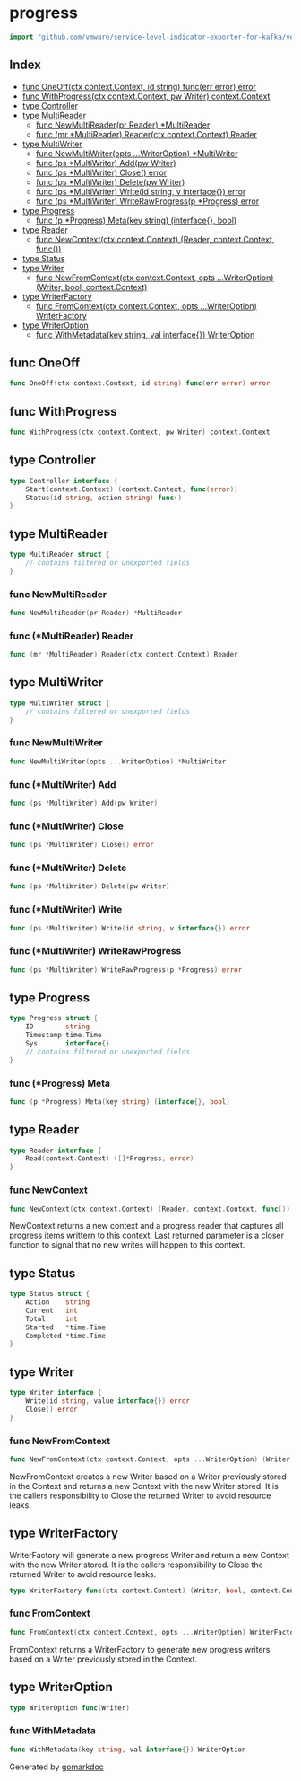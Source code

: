 <!-- Code generated by gomarkdoc. DO NOT EDIT -->

# progress

```go
import "github.com/vmware/service-level-indicator-exporter-for-kafka/vendor/github.com/moby/buildkit/util/progress"
```

## Index

- [func OneOff(ctx context.Context, id string) func(err error) error](<#func-oneoff>)
- [func WithProgress(ctx context.Context, pw Writer) context.Context](<#func-withprogress>)
- [type Controller](<#type-controller>)
- [type MultiReader](<#type-multireader>)
  - [func NewMultiReader(pr Reader) *MultiReader](<#func-newmultireader>)
  - [func (mr *MultiReader) Reader(ctx context.Context) Reader](<#func-multireader-reader>)
- [type MultiWriter](<#type-multiwriter>)
  - [func NewMultiWriter(opts ...WriterOption) *MultiWriter](<#func-newmultiwriter>)
  - [func (ps *MultiWriter) Add(pw Writer)](<#func-multiwriter-add>)
  - [func (ps *MultiWriter) Close() error](<#func-multiwriter-close>)
  - [func (ps *MultiWriter) Delete(pw Writer)](<#func-multiwriter-delete>)
  - [func (ps *MultiWriter) Write(id string, v interface{}) error](<#func-multiwriter-write>)
  - [func (ps *MultiWriter) WriteRawProgress(p *Progress) error](<#func-multiwriter-writerawprogress>)
- [type Progress](<#type-progress>)
  - [func (p *Progress) Meta(key string) (interface{}, bool)](<#func-progress-meta>)
- [type Reader](<#type-reader>)
  - [func NewContext(ctx context.Context) (Reader, context.Context, func())](<#func-newcontext>)
- [type Status](<#type-status>)
- [type Writer](<#type-writer>)
  - [func NewFromContext(ctx context.Context, opts ...WriterOption) (Writer, bool, context.Context)](<#func-newfromcontext>)
- [type WriterFactory](<#type-writerfactory>)
  - [func FromContext(ctx context.Context, opts ...WriterOption) WriterFactory](<#func-fromcontext>)
- [type WriterOption](<#type-writeroption>)
  - [func WithMetadata(key string, val interface{}) WriterOption](<#func-withmetadata>)


## func OneOff

```go
func OneOff(ctx context.Context, id string) func(err error) error
```

## func WithProgress

```go
func WithProgress(ctx context.Context, pw Writer) context.Context
```

## type Controller

```go
type Controller interface {
    Start(context.Context) (context.Context, func(error))
    Status(id string, action string) func()
}
```

## type MultiReader

```go
type MultiReader struct {
    // contains filtered or unexported fields
}
```

### func NewMultiReader

```go
func NewMultiReader(pr Reader) *MultiReader
```

### func \(\*MultiReader\) Reader

```go
func (mr *MultiReader) Reader(ctx context.Context) Reader
```

## type MultiWriter

```go
type MultiWriter struct {
    // contains filtered or unexported fields
}
```

### func NewMultiWriter

```go
func NewMultiWriter(opts ...WriterOption) *MultiWriter
```

### func \(\*MultiWriter\) Add

```go
func (ps *MultiWriter) Add(pw Writer)
```

### func \(\*MultiWriter\) Close

```go
func (ps *MultiWriter) Close() error
```

### func \(\*MultiWriter\) Delete

```go
func (ps *MultiWriter) Delete(pw Writer)
```

### func \(\*MultiWriter\) Write

```go
func (ps *MultiWriter) Write(id string, v interface{}) error
```

### func \(\*MultiWriter\) WriteRawProgress

```go
func (ps *MultiWriter) WriteRawProgress(p *Progress) error
```

## type Progress

```go
type Progress struct {
    ID        string
    Timestamp time.Time
    Sys       interface{}
    // contains filtered or unexported fields
}
```

### func \(\*Progress\) Meta

```go
func (p *Progress) Meta(key string) (interface{}, bool)
```

## type Reader

```go
type Reader interface {
    Read(context.Context) ([]*Progress, error)
}
```

### func NewContext

```go
func NewContext(ctx context.Context) (Reader, context.Context, func())
```

NewContext returns a new context and a progress reader that captures all progress items writtern to this context. Last returned parameter is a closer function to signal that no new writes will happen to this context.

## type Status

```go
type Status struct {
    Action    string
    Current   int
    Total     int
    Started   *time.Time
    Completed *time.Time
}
```

## type Writer

```go
type Writer interface {
    Write(id string, value interface{}) error
    Close() error
}
```

### func NewFromContext

```go
func NewFromContext(ctx context.Context, opts ...WriterOption) (Writer, bool, context.Context)
```

NewFromContext creates a new Writer based on a Writer previously stored in the Context and returns a new Context with the new Writer stored.  It is the callers responsibility to Close the returned Writer to avoid resource leaks.

## type WriterFactory

WriterFactory will generate a new progress Writer and return a new Context with the new Writer stored.  It is the callers responsibility to Close the returned Writer to avoid resource leaks.

```go
type WriterFactory func(ctx context.Context) (Writer, bool, context.Context)
```

### func FromContext

```go
func FromContext(ctx context.Context, opts ...WriterOption) WriterFactory
```

FromContext returns a WriterFactory to generate new progress writers based on a Writer previously stored in the Context.

## type WriterOption

```go
type WriterOption func(Writer)
```

### func WithMetadata

```go
func WithMetadata(key string, val interface{}) WriterOption
```



Generated by [gomarkdoc](<https://github.com/princjef/gomarkdoc>)
